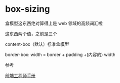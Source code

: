 <!-- ---
title:  box-sizing
date: 2018/5/1 20:46:25
tags: 
	- CSS

--- -->
#  box-sizing
盒模型这东西绝对算得上是 web 领域的高频词汇啦

这东西两个值，之前是三个

content-box（默认）标准盒模型

border-box: width = border + padding +(内容的) width

参考

[前端工程师手册](https://leohxj.gitbooks.io/front-end-database/html-and-css-basic/box-module.html)
